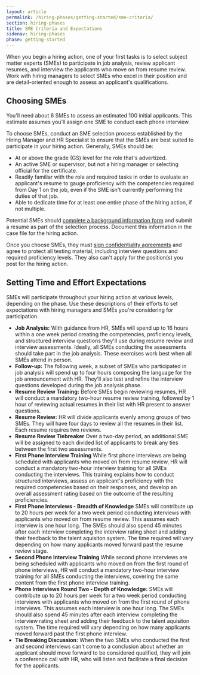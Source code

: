 ```yaml
---
layout: article
permalink: /hiring-phases/getting-started/sme-criteria/
section: hiring-phases
title: SME Criteria and Expectations
sidenav: hiring-phases
phase: getting-started
---
```


When you begin a hiring action, one of your first tasks is to select subject matter experts (SMEs) to participate in job analysis, review applicant resumes, and interview the applicants who move on from resume review. Work with hiring managers to select SMEs who excel in their position and are detail-oriented enough to assess an applicant's qualifications.

## Choosing SMEs

You'll need about 6 SMEs to assess an estimated 100 initial applicants. This estimate assumes you'll assign one SME to conduct each phone interview.

To choose SMEs, conduct an SME selection process established by the Hiring Manager and HR Specialist to ensure that the SMEs are best suited to participate in your hiring action. Generally, SMEs should be:
- At or above the grade (GS) level for the role that's advertized.
- An active SME or supervisor, but not a hiring manager or selecting official for the certificate.
- Readily familiar with the role and required tasks in order to evaluate an applicant's resume to gauge proficiency with the competencies required from Day 1 on the job, even if the SME isn't currently performing the duties of that job.
- Able to dedicate time for at least one entire phase of the hiring action, if not multiple.

Potential SMEs should [complete a background information form](https://federalist-proxy.app.cloud.gov/site/labopm/competitive-hiring-pilot/docs/sme-background-info-sheet.docx) and submit a resume as part of the selection process. Document this information in the case file for the hiring action.

Once you choose SMEs, they must [sign confidentiality agreements](https://federalist-proxy.app.cloud.gov/site/labopm/competitive-hiring-pilot/docs/sme-confidentiality-agreement.pdf) and agree to protect all testing material, including interview questions and required proficiency levels. They also can't apply for the position(s) you post for the hiring action.

## Setting Time and Effort Expectations

SMEs will participate throughout your hiring action at various levels, depending on the phase. Use these descriptions of their efforts to set expectations with hiring managers and SMEs you're considering for participation.

- **Job Analysis:** With guidance from HR, SMEs will spend up to 16 hours within a one week period creating the competencies, proficiency levels, and structured interview questions they'll use during resume review and interview assessments. Ideally, all SMEs conducting the assessments should take part in the job analysis. These exercises work best when all SMEs attend in person.
- **Follow-up:** The following week, a subset of SMEs who participated in job analysis will spend up to four hours composing the language for the job announcement with HR. They'll also test and refine the interview questions developed during the job analysis phase.
- **Resume Review Training:** Before SMEs begin reviewing resumes, HR will conduct a mandatory two-hour resume review training, followed by 1 hour of reviewing actual resumes in their list with HR present to answer questions.
- **Resume Review:** HR will divide applicants evenly among groups of two SMEs. They will have four days to review all the resumes in their list. Each resume requires two reviews.
- **Resume Review Tiebreaker** Over a two-day period, an additional SME will be assigned to each divided list of applicants to break any ties between the first two assessments.
- **First Phone Interview Training** While first phone interviews are being scheduled with applicants who moved on from resume review, HR will conduct a mandatory two-hour interview training for all SMEs conducting the interviews. This training explains how to conduct structured interviews, assess an applicant's proficiency with the required competencies based on their responses, and develop an overall assessment rating based on the outcome of the resulting proficiencies.
- **First Phone Interviews - Breadth of Knowledge** SMEs will contribute up to 20 hours per week for a two week period conducting interviews with applicants who moved on from resume review. This assumes each interview is one hour long. The SMEs should also spend 45 minutes after each interview completing the interview rating sheet and adding their feedback to the talent aquisiton system. The time required will vary depending on how many applicants moved forward past the resume review stage.
- **Second Phone Interview Training** While second phone interviews are being scheduled with applicants who moved on from the first round of phone interviews, HR will conduct a mandatory two-hour interview training for all SMEs conducting the interviews, covering the same content from the first phone interview training.
- **Phone Interviews Round Two - Depth of Knowledge:** SMEs will contribute up to 20 hours per week for a two week period conducting interviews with applicants who moved on from the first round of phone interviews. This assumes each interview is one hour long. The SMEs should also spend 45 minutes after each interview completing the interview rating sheet and adding their feedback to the talent aquisiton system. The time required will vary depending on how many applicants moved forward past the first phone interview.
- **Tie Breaking Discussion:** When the two SMEs who conducted the first and second interviews can't come to a conclusion about whether an applicant should move forward to be considered qualified, they will join a conference call with HR, who will listen and facilitate a final decision for the applicants.
